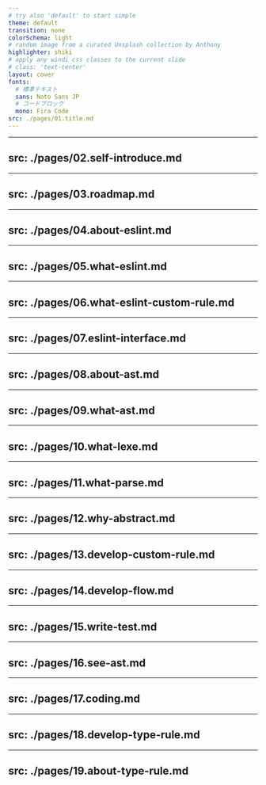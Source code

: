 ```yaml
---
# try also 'default' to start simple
theme: default
transition: none
colorSchema: light
# random image from a curated Unsplash collection by Anthony
highlighter: shiki
# apply any windi css classes to the current slide
# class: 'text-center'
layout: cover
fonts:
  # 標準テキスト
  sans: Noto Sans JP
  # コードブロック
  mono: Fira Code
src: ./pages/01.title.md
---
```


---
src: ./pages/02.self-introduce.md
---

---
src: ./pages/03.roadmap.md
---

---
src: ./pages/04.about-eslint.md
---

---
src: ./pages/05.what-eslint.md
---

---
src: ./pages/06.what-eslint-custom-rule.md
---

---
src: ./pages/07.eslint-interface.md
---

---
src: ./pages/08.about-ast.md
---

---
src: ./pages/09.what-ast.md
---

---
src: ./pages/10.what-lexe.md
---

---
src: ./pages/11.what-parse.md
---

---
src: ./pages/12.why-abstract.md
---

---
src: ./pages/13.develop-custom-rule.md
---

---
src: ./pages/14.develop-flow.md
---

---
src: ./pages/15.write-test.md
---

---
src: ./pages/16.see-ast.md
---

---
src: ./pages/17.coding.md
---

---
src: ./pages/18.develop-type-rule.md
---

---
src: ./pages/19.about-type-rule.md
---
